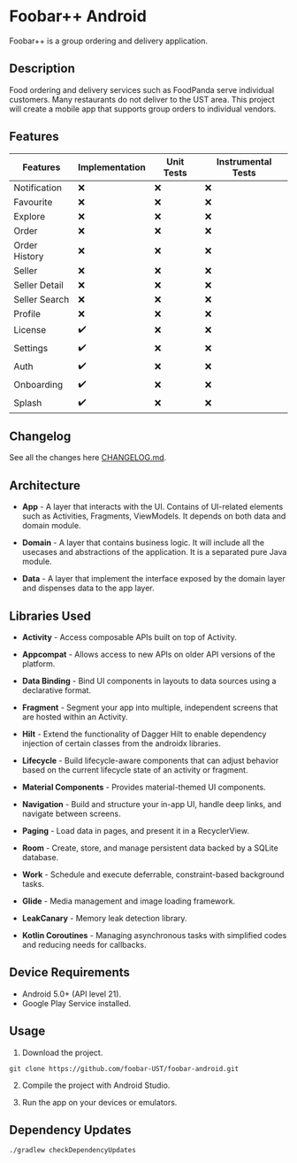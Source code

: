 # Foobar++ Android

Foobar++ is a group ordering and delivery application.

## Description

Food ordering and delivery services such as FoodPanda serve individual customers. Many restaurants do not deliver to the UST area. This project will create a mobile app that supports group orders to individual vendors.

## Features

Features | Implementation | Unit Tests | Instrumental Tests
---------- | -------------- | --------- | ----------------
Notification | :x: | :x: | :x:
Favourite | :x: | :x: | :x:
Explore | :x: | :x: | :x:
Order | :x: | :x: | :x:
Order History | :x: | :x: | :x:
Seller | :x: | :x: | :x:
Seller Detail | :x: | :x: | :x:
Seller Search | :x: | :x: | :x:
Profile | :x: | :x: | :x:
License | :heavy_check_mark: | :x: | :x:
Settings | :heavy_check_mark: | :x: | :x:
Auth | :heavy_check_mark: | :x: | :x:
Onboarding | :heavy_check_mark: | :x: | :x:
Splash | :heavy_check_mark: | :x: | :x:


## Changelog

See all the changes here [CHANGELOG.md](CHANGELOG.md).


## Architecture

* **App** -  A layer that interacts with the UI. Contains of UI-related elements such as Activities, Fragments, ViewModels. It depends on both data and domain module.

* **Domain** - A layer that contains business logic. It will include all the usecases and abstractions of the application. It is a separated pure Java module.

* **Data** - A layer that implement the interface exposed by the domain layer and dispenses data to the app layer.


## Libraries Used

* **Activity** - Access composable APIs built on top of Activity.

* **Appcompat** - Allows access to new APIs on older API versions of the platform.

* **Data Binding** - Bind UI components in layouts to data sources using a declarative format.

* **Fragment** - Segment your app into multiple, independent screens that are hosted within an Activity.

* **Hilt** - Extend the functionality of Dagger Hilt to enable dependency injection of certain classes from the androidx libraries.

* **Lifecycle** - Build lifecycle-aware components that can adjust behavior based on the current lifecycle state of an activity or fragment.

* **Material Components** - Provides material-themed UI components.

* **Navigation** - Build and structure your in-app UI, handle deep links, and navigate between screens.

* **Paging** - Load data in pages, and present it in a RecyclerView.

* **Room** - Create, store, and manage persistent data backed by a SQLite database.

* **Work** - Schedule and execute deferrable, constraint-based background tasks.

* **Glide** - Media management and image loading framework.

* **LeakCanary** - Memory leak detection library.

* **Kotlin Coroutines** - Managing asynchronous tasks with simplified codes and reducing needs for callbacks.

## Device Requirements

* Android 5.0+ (API level 21).
* Google Play Service installed.


## Usage
1. Download the project.

```console
git clone https://github.com/foobar-UST/foobar-android.git
```

2. Compile the project with Android Studio.

3. Run the app on your devices or emulators.

## Dependency Updates
```console
./gradlew checkDependencyUpdates
```
